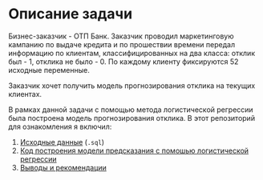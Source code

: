 # Описание задачи

Бизнес-заказчик - ОТП Банк. Заказчик проводил маркетинговую кампанию по выдаче кредита и по прошествии времени передал информацию по клиентам, классифицированных на два класса: отклик был - 1, отклика не было - 0. По каждому клиенту фиксируются 52 исходные переменные.

Заказчик хочет получить модель прогнозирования отклика на текущих клиентах.


В рамках данной задачи с помощью метода логистической регрессии была построена модель прогнозирования отклика. В этот репозиторий для ознакомления я включил:

1. [Исходные данные](https://github.com/NikitaMaslov93/PortfolioProjects/blob/main/SQL/%D0%9A%D0%BE%D0%B3%D0%BE%D1%80%D1%82%D0%BD%D1%8B%D0%B9%20%D0%B0%D0%BD%D0%B0%D0%BB%D0%B8%D0%B7%20LTV/Cohort.sql) (`.sql`)
2. [Код построения модели предсказания с помошью логистической регрессии](https://github.com/NikitaMaslov93/PortfolioProjects/edit/main/SQL/ABC-XYZ%20%D0%B0%D0%BD%D0%B0%D0%BB%D0%B8%D0%B7/check_full.sql)
3. [Выводы и рекомендации](https://github.com/NikitaMaslov93/PortfolioProjects/blob/main/SQL/%D0%9A%D0%BE%D0%B3%D0%BE%D1%80%D1%82%D0%BD%D1%8B%D0%B9%20%D0%B0%D0%BD%D0%B0%D0%BB%D0%B8%D0%B7%20LTV/insights.md)

